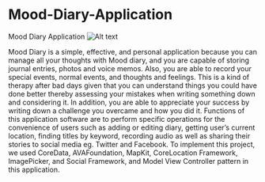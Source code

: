 # Mood-Diary-Application
Mood Diary Application
![Alt text](http://imgur.com/a/r6ge7 "Mood Diary Application")

Mood Diary is a simple, effective, and personal application because you can manage all your thoughts with Mood diary, and you are capable of storing journal entries, photos and voice memos. Also, you are able to record your special events, normal events, and thoughts and feelings. This is a kind of therapy after bad days given that you can understand things you could have done better thereby assessing your mistakes when writing something down and considering it. In addition, you are able to appreciate your success by writing down a challenge you overcame and how you did it. Functions of this application software are to perform specific operations for the convenience of users such as adding or editing diary, getting user’s current location, finding titles by keyword, recording audio as well as sharing their stories to social media eg. Twitter and Facebook. To implement this project, we used CoreData, AVAFoundation, MapKit, CoreLocation Framework, ImagePicker, and Social Framework, and Model View Controller pattern in this application.

